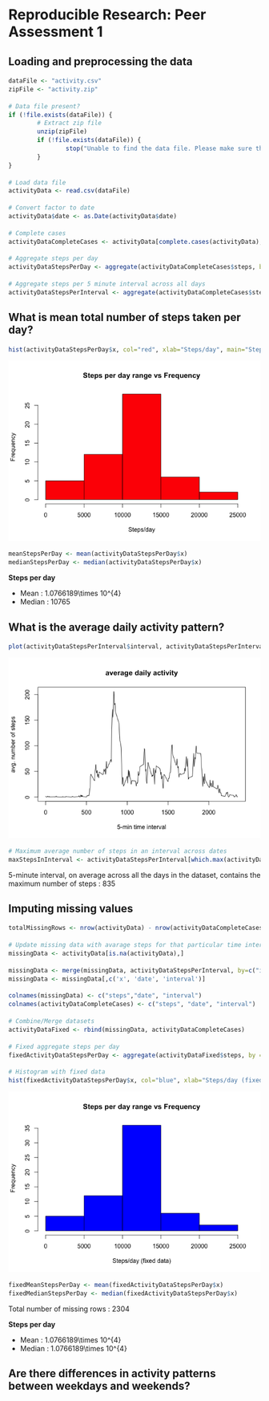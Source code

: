 # Reproducible Research: Peer Assessment 1


## Loading and preprocessing the data

```r
dataFile <- "activity.csv"
zipFile <- "activity.zip"

# Data file present?
if (!file.exists(dataFile)) {
        # Extract zip file
        unzip(zipFile)
        if (!file.exists(dataFile)) {
                stop("Unable to find the data file. Please make sure that activity.zip or activity.csv file is present in the current working directory.")
        }
}

# Load data file
activityData <- read.csv(dataFile)

# Convert factor to date
activityData$date <- as.Date(activityData$date)

# Complete cases
activityDataCompleteCases <- activityData[complete.cases(activityData), ]

# Aggregate steps per day
activityDataStepsPerDay <- aggregate(activityDataCompleteCases$steps, by = list(Date=activityDataCompleteCases$date), FUN="sum")

# Aggregate steps per 5 minute interval across all days
activityDataStepsPerInterval <- aggregate(activityDataCompleteCases$steps, by = list(interval=activityDataCompleteCases$interval), FUN="mean")
```

## What is mean total number of steps taken per day?


```r
hist(activityDataStepsPerDay$x, col="red", xlab="Steps/day", main="Steps per day range vs Frequency")
```

![](PA1_template_files/figure-html/unnamed-chunk-2-1.png) 

```r
meanStepsPerDay <- mean(activityDataStepsPerDay$x)
medianStepsPerDay <- median(activityDataStepsPerDay$x)
```

**Steps per day**  

- Mean : 1.0766189\times 10^{4} 
- Median : 10765

## What is the average daily activity pattern?


```r
plot(activityDataStepsPerInterval$interval, activityDataStepsPerInterval$x, type="l", xlab="5-min time interval", ylab="avg. number of steps", main="average daily activity")
```

![](PA1_template_files/figure-html/unnamed-chunk-3-1.png) 

```r
# Maximum average number of steps in an interval across dates
maxStepsInInterval <- activityDataStepsPerInterval[which.max(activityDataStepsPerInterval$x),]$interval
```
5-minute interval, on average across all the days in the dataset, contains the maximum number of steps : 835

## Imputing missing values


```r
totalMissingRows <- nrow(activityData) - nrow(activityDataCompleteCases)

# Update missing data with avarage steps for that particular time interval
missingData <- activityData[is.na(activityData),]

missingData <- merge(missingData, activityDataStepsPerInterval, by=c("interval"))
missingData <- missingData[,c('x', 'date', 'interval')]

colnames(missingData) <- c("steps","date", "interval")
colnames(activityDataCompleteCases) <- c("steps", "date", "interval")

# Combine/Merge datasets
activityDataFixed <- rbind(missingData, activityDataCompleteCases)

# Fixed aggregate steps per day
fixedActivityDataStepsPerDay <- aggregate(activityDataFixed$steps, by = list(Date=activityDataFixed$date), FUN="sum")

# Histogram with fixed data
hist(fixedActivityDataStepsPerDay$x, col="blue", xlab="Steps/day (fixed data)", main="Steps per day range vs Frequency")
```

![](PA1_template_files/figure-html/unnamed-chunk-4-1.png) 

```r
fixedMeanStepsPerDay <- mean(fixedActivityDataStepsPerDay$x)
fixedMedianStepsPerDay <- median(fixedActivityDataStepsPerDay$x)
```
Total number of missing rows : 2304

**Steps per day**  

- Mean : 1.0766189\times 10^{4} 
- Median : 1.0766189\times 10^{4}

## Are there differences in activity patterns between weekdays and weekends?
